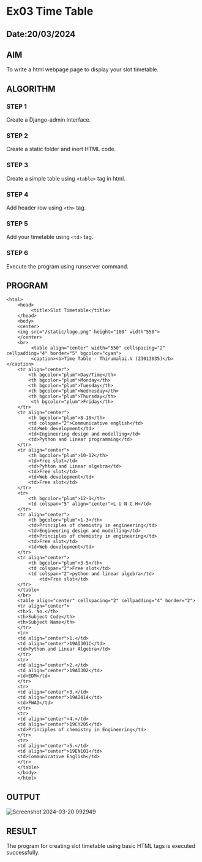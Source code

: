 # Ex03 Time Table
## Date:20/03/2024

## AIM
To write a html webpage page to display your slot timetable.

## ALGORITHM
### STEP 1
Create a Django-admin Interface.

### STEP 2
Create a static folder and inert HTML code.

### STEP 3
Create a simple table using ```<table>``` tag in html.

### STEP 4
Add header row using ```<th>``` tag.

### STEP 5
Add your timetable using ```<td>``` tag.

### STEP 6
Execute the program using runserver command.

## PROGRAM
```
<html>
    <head>
         <title>Slot Timetable</title>
    </head>
    <body>
    <center>
    <img src="/static/logo.png" height="100" width"550">
    </center>
    <br>
         <table align="center" width="550" cellspacing="2" cellpadding="4" border="5" bgcolor="cyan">
         <caption><b>Time Table - Thirumalai.V (23013035)</b></caption>
    <tr align="center">
        <th bgcolor="plum">Day/Time</th>
        <th bgcolor="plum">Monday</th>
        <th bgcolor="plum">Tuesday</th>
        <th bgcolor="plum">Wednesday</th>
        <th bgcolor="plum">Thursday</th>
         <th bgcolor="plum">Friday</th>
    </tr>
    <tr align="center">
        <th bgcolor="plum">8-10</th>
        <td colspan="2">Communicative english</td>
        <td>Web development</td>
        <td>Engineering design and modelling</td>
        <td>Python and Linear programming</td>
    </tr>
    <tr align="center">
        <th bgcolor="plum">10-12</th>
        <td>Free slot</td>
        <td>Pyhton and Linear algebra</td>
        <td>Free slot</td>
        <td>Web development</td>
        <td>Free slot</td>
    </tr>
    <tr>
        <th bgcolor="plum">12-1</th>
        <td colspan="5" align="center">L U N C H</td>
    </tr>
    <tr align="center">
        <th bgcolor="plum">1-3</th>
        <td>Principles of chemistry in engineering</td>
        <td>Engineering design and modelling</td>
        <td>Principles of chemistry in engineering</td>
        <td>Free slot</td>
        <td>Web development</td>
    </tr>
    <tr align="center">
        <th bgcolor="plum">3-5</th>
        <td colspan="2">Free slot</td>
        <td colspan="2">python and linear algebra</td>
            <td>Free slot</td>
    </tr>
    </table>
    </br>
    <table align="center" cellspacing="2" cellpadding="4" border="2">
    <tr align="center">
    <th>S. No.</th>
    <th>Subject Code</th>
    <th>Subject Name</th>
    </tr>
    <tr>
    <td align="center">1.</td>
    <td align="center">19AI301C</td>
    <td>Python and Linear Algebra</td>
    </tr>
    <tr>
    <td align="center">2.</td>
    <td align="center">19AI302</td>
    <td>EDM</td>
    </tr>
    <tr>
    <td align="center">3.</td>
    <td align="center">19AI414</td>
    <td>FWAD</td>
    </tr>
    <tr>
    <td align="center">4.</td>
    <td align="center">19CY205</td>
    <td>Principles of chemistry in Engineering</td>
    </tr>
    <tr>
    <td align="center">5.</td>
    <td align="center">19EN101</td>
    <td>Communicative English</td>
    </tr>
    </table>
    </body>
    </html>
```

## OUTPUT
![Screenshot 2024-03-20 092949](https://github.com/Thirumalai23013035/slot/assets/153185249/17e3d66d-06fd-431d-be72-6716c2a195f1)



## RESULT
The program for creating slot timetable using basic HTML tags is executed successfully.

